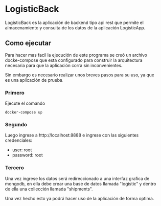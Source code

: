 # LogisticBack

LogisticBack es la aplicación de backend tipo api rest que
permite el almacenamiento y consulta de los datos de la
aplicación LogisticApp.

## Como ejecutar

Para hacer mas facil la ejecución de este programa
se creó un archivo docke-compose que esta configurado
para construir la arquitectura necesaria para que la
aplicación corra sin inconvenientes.

Sin embargo es necesario realizar unos breves pasos para
su uso, ya que es una aplicación de prueba.

### Primero

Ejecute el comando

```
docker-compose up
```

### Segundo

Luego ingrese a http://localhost:8888 e ingrese con las siguientes
credenciales:

- user: root
- password: root

### Tercero

Una vez ingrese los datos será redireccionado a una interfaz grafica
de mongodb, en ella debe crear una base de datos llamada "logistic"
y dentro de ella una collección llamada "shipments".

Una vez hecho esto ya podrá hacer uso de la aplicación de forma optima.
